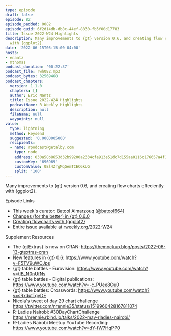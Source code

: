 ```yaml
---
type: episode
draft: false
episode: 82
episode_padded: 0082
episode_guid: 6f2d14db-db8c-44ef-8830-fb5f00d17783
title: Issue 2022-W24 Highlights
description: Many improvements to {gt} version 0.6, and creating flow charts effeciently
  with {ggplot2}.
date: '2022-06-15T05:15:00-04:00'
hosts:
- enantz
- mthomas
podcast_duration: '00:22:37'
podcast_file: rwh082.mp3
podcast_bytes: 32569468
podcast_chapters:
  version: 1.1.0
  chapters: []
  author: Eric Nantz
  title: Issue 2022-W24 Highlights
  podcastName: R Weekly Highlights
  description: null
  fileName: null
  waypoints: null
value:
  type: lightning
  method: keysend
  suggested: '0.0000005000'
  recipients:
  - name: rpodcast@getalby.com
    type: node
    address: 030a58b8653d32b99200a2334cfe913e51dc7d155aa0116c176657a4f1722677a3
    customKey: '696969'
    customValue: 0El4ZrgMqGemTCECGkUG
    split: '100'
---
```

Many improvements to {gt} version 0.6, and creating flow charts
effeciently with {ggplot2}.

Episode Links

-   This week's curator: Batool Almarzouq
    <a href="https://twitter.com/batool664" rel="nofollow">(@batool664)</a>
-   <a
    href="https://www.rstudio.com/blog/changes-for-the-better-in-gt-0-6-0/"
    rel="nofollow">Changes (for the better) in {gt} 0.6.0</a>
-   <a
    href="https://nrennie.rbind.io/blog/2022-06-06-creating-flowcharts-with-ggplot2/"
    rel="nofollow">Creating flowcharts with {ggplot2}</a>
-   Entire issue available at
    <a href="https://rweekly.org/2022-W24.html"
    rel="nofollow">rweekly.org/2022-W24</a>

Supplement Resources

-   The {gtExtras} is now on CRAN:
    <a href="https://themockup.blog/posts/2022-06-13-gtextras-cran"
    rel="nofollow">https://themockup.blog/posts/2022-06-13-gtextras-cran</a>
-   New features in {gt} 0.6:
    <a href="https://www.youtube.com/watch?v=F5TV9uWCJps"
    rel="nofollow">https://www.youtube.com/watch?v=F5TV9uWCJps</a>
-   {gt} table battles - Eurovision:
    <a href="https://www.youtube.com/watch?v=tIB_N0nUfNs"
    rel="nofollow">https://www.youtube.com/watch?v=tIB_N0nUfNs</a>
-   {gt} table battles - Digital publications:
    <a href="https://www.youtube.com/watch?v=-c_PUee8Cu0"
    rel="nofollow">https://www.youtube.com/watch?v=-c_PUee8Cu0</a>
-   {gt} table battles: Crosswords:
    <a href="https://www.youtube.com/watch?v=sRxdutTgyDE"
    rel="nofollow">https://www.youtube.com/watch?v=sRxdutTgyDE</a>
-   Nicola's tweet of day 29 chart challenge
    <a href="https://twitter.com/nrennie35/status/1519960428167811074"
    rel="nofollow">https://twitter.com/nrennie35/status/1519960428167811074</a>
-   R-Ladies Nairobi: \#30DayChartChallenge
    <a href="https://nrennie.rbind.io/talks/2022-may-rladies-nairobi/"
    rel="nofollow">https://nrennie.rbind.io/talks/2022-may-rladies-nairobi/</a>
-   R-Ladies Nairobi Meetup YouTube Recording:
    <a href="https://www.youtube.com/watch?v=dY-fW7HqPP0"
    rel="nofollow">https://www.youtube.com/watch?v=dY-fW7HqPP0</a>

